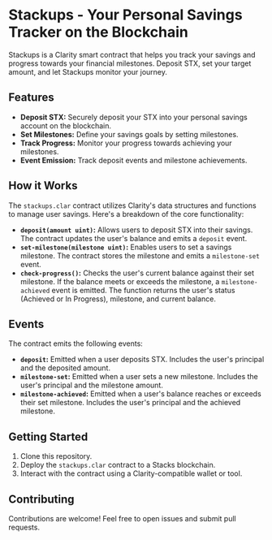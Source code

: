 # Stackups - Your Personal Savings Tracker on the Blockchain

Stackups is a Clarity smart contract that helps you track your savings and progress towards your financial milestones.  Deposit STX, set your target amount, and let Stackups monitor your journey.

## Features

* **Deposit STX:** Securely deposit your STX into your personal savings account on the blockchain.
* **Set Milestones:** Define your savings goals by setting milestones.
* **Track Progress:** Monitor your progress towards achieving your milestones.
* **Event Emission:** Track deposit events and milestone achievements.

## How it Works

The `stackups.clar` contract utilizes Clarity's data structures and functions to manage user savings.  Here's a breakdown of the core functionality:

* **`deposit(amount uint)`:** Allows users to deposit STX into their savings.  The contract updates the user's balance and emits a `deposit` event.
* **`set-milestone(milestone uint)`:** Enables users to set a savings milestone.  The contract stores the milestone and emits a `milestone-set` event.
* **`check-progress()`:** Checks the user's current balance against their set milestone.  If the balance meets or exceeds the milestone, a `milestone-achieved` event is emitted.  The function returns the user's status (Achieved or In Progress), milestone, and current balance.

## Events

The contract emits the following events:

* **`deposit`:** Emitted when a user deposits STX.  Includes the user's principal and the deposited amount.
* **`milestone-set`:** Emitted when a user sets a new milestone.  Includes the user's principal and the milestone amount.
* **`milestone-achieved`:** Emitted when a user's balance reaches or exceeds their set milestone.  Includes the user's principal and the achieved milestone.

## Getting Started

1. Clone this repository.
2. Deploy the `stackups.clar` contract to a Stacks blockchain.
3. Interact with the contract using a Clarity-compatible wallet or tool.

## Contributing

Contributions are welcome!  Feel free to open issues and submit pull requests.
